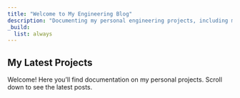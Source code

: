 ```yaml
---
title: "Welcome to My Engineering Blog"
description: "Documenting my personal engineering projects, including motors, robotics, and more."
_build:
  list: always
---
```



## My Latest Projects  
Welcome! Here you’ll find documentation on my personal projects. Scroll down to see the latest posts.
